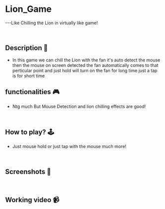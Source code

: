 # **Lion_Game** 

---Like Chilling the Lion in virtually like game!

<br>

## **Description 📃**
- In this game we can chill the Lion with the fan it's auto detect the mouse then the mouse on screen detected the fan automatically comes to that perticular point and just hold will turn on the fan for long time just a tap is for short time
## **functionalities 🎮**

-  Ntg  much But Mouse Detection and lion chilling effects are good! 
<br>

## **How to play? 🕹️**

- Just mouse hold or just tap with the mouse much more!

<br>

## **Screenshots 📸**

<br>




## **Working video 📹**